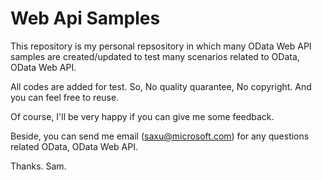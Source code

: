# Web Api Samples

This repository is my personal repsository in which many OData Web API samples are created/updated to test many scenarios related to OData, OData Web API. 

All codes are added for test. So, No quality quarantee, No copyright. And you can feel free to reuse. 

Of course, I'll be very happy if you can give me some feedback. 

Beside, you can send me email (saxu@microsoft.com) for any questions related OData, OData Web API. 

Thanks.
Sam. 
